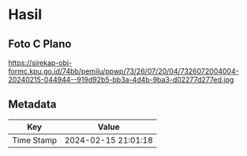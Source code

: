 # Hasil

## Foto C Plano

https://sirekap-obj-formc.kpu.go.id/74bb/pemilu/ppwp/73/26/07/20/04/7326072004004-20240215-044944--919d92b5-bb3a-4d4b-9ba3-d02277d277ed.jpg


## Metadata

| Key        | Value               |
| ---------- | ------------------- |
| Time Stamp | 2024-02-15 21:01:18 |



